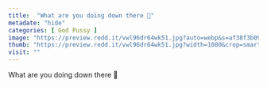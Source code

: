 ```yaml
---
title:  "What are you doing down there 🤤"
metadate: "hide"
categories: [ God Pussy ]
image: "https://preview.redd.it/vwl96dr64wk51.jpg?auto=webp&s=af38f3b094554ebb1e7f31714f8ad98e8d42ec30"
thumb: "https://preview.redd.it/vwl96dr64wk51.jpg?width=1080&crop=smart&auto=webp&s=cbb7d9b69f97d9ecfedd97f17f6d96775817ef6e"
visit: ""
---
```

What are you doing down there 🤤
